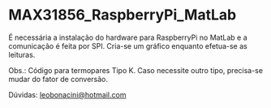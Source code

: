 # MAX31856_RaspberryPi_MatLab
É necessária a instalação do hardware para RaspberryPi no MatLab e a
comunicação é feita por SPI. Cria-se um gráfico enquanto efetua-se
as leituras.

Obs.: Código para termopares Tipo K. Caso necessite outro tipo, precisa-se mudar do fator de conversão.

Dúvidas: leobonacini@hotmail.com
